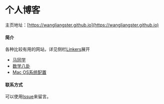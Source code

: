 # 个人博客

主页地址：[https://wangliangster.github.io](https://wangliangster.github.io)

#### 简介
各种比较有用的网站，详见侧栏[Linkers](linker/linkers.md)展开
- [马同学](https://zhuanlan.zhihu.com/matongxue)
- [数学八卦](http://www.flickering.cn/category/%E6%95%B0%E5%AD%A6%E4%B9%8B%E7%BE%8E/)
- [Mac OS系统配置](https://gaoxiaosong.github.io/#/osconfig/?id=%E7%B3%BB%E7%BB%9F%E9%85%8D%E7%BD%AE)


#### 联系方式

可以使用[Issue](https://github.com/wangliangster/wangliangster.github.io/issues)来留言。

